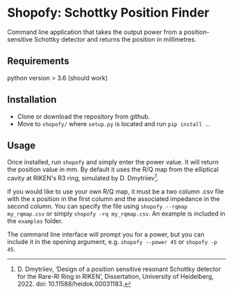 # Shopofy: Schottky Position Finder

Command line application that takes the output power from a position-sensitive Schottky detector and returns the position in millimetres.

## Requirements
python version > 3.6 (should work)

## Installation
- Clone or download the repository from github.
- Move to `shopofy/` where `setup.py` is located and run `pip install .`.

## Usage
Once installed, run `shopofy` and simply enter the power value. It will return the position value in mm. By default it uses the R/Q map from the elliptical cavity at RIKEN's R3 ring, simulated by D. Dmytriiev[^1].

If you would like to use your own R/Q map, it must be a two column .csv file with the x position in the first column and the associated impedance in the second column. You can specify the file using `shopofy --rqmap my_rqmap.csv` or simply `shopofy -rq my_rqmap.csv`. An example is included in the `examples` folder.

The command line interface will prompt you for a power, but you can include it in the opening argument, e.g. `shopofy --power 45` or `shopofy -p 45`.

[^1]: D. Dmytriiev, ‘Design of a position sensitive resonant Schottky detector for the Rare-RI Ring in RIKEN’, Dissertation, University of Heidelberg, 2022. doi: 10.11588/heidok.00031183.
